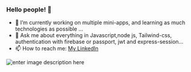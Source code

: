 ### Hello people! 👋


- 🌱 I’m currently working on multiple mini-apps, and learning as much technologies as possible ...
- 💬 Ask me about everything in Javascript,node js, Tailwind-css, authentication with firebase or passport, jwt and express-session...
- 📫 How to reach me: [My LinkedIn](https://www.linkedin.com/in/ines-pia/)

![enter image description here](https://github-readme-stats.vercel.app/api?username=inespiazzese&&show_icons=true&title_color=4d4dff&icon_color=whitef&text_color=daf7dc&bg_color=191919)
